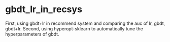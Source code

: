 # gbdt_lr_in_recsys
First, using gbdt+lr in recommend system and comparing the auc of lr, gbdt, gbdt+lr.
Second, using hyperopt-sklearn to automatically tune the hyperparameters of gbdt.
